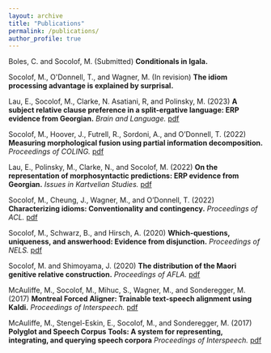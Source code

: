 ```yaml
---
layout: archive
title: "Publications"
permalink: /publications/
author_profile: true
---
```


Boles, C. and Socolof, M. (Submitted) **Conditionals in Igala.**

Socolof, M., O'Donnell, T., and Wagner, M. (In revision) **The idiom processing advantage is explained by surprisal.**

Lau, E., Socolof, M., Clarke, N. Asatiani, R, and Polinsky, M. (2023) **A subject relative clause preference in a split-ergative language: ERP
evidence from Georgian.** *Brain and Language.* <a class="page-link" href="/files/georgian-erp.pdf" target="_blank">pdf</a>

Socolof, M., Hoover, J., Futrell, R., Sordoni, A., and O’Donnell, T. (2022) **Measuring morphological fusion using partial information decomposition.** *Proceedings of COLING.* <a class="page-link" href="/files/morphological-fusion.pdf" target="_blank">pdf</a>

Lau, E., Polinsky, M., Clarke, N., and Socolof, M. (2022) **On the representation of morphosyntactic predictions: ERP evidence from Georgian.** *Issues in Kartvelian Studies.* <a class="page-link" href="/files/georgian-morphosyntactic.pdf" target="_blank">pdf</a>

Socolof, M., Cheung, J., Wagner, M., and O’Donnell, T. (2022) **Characterizing idioms: Conventionality and contingency.** *Proceedings of ACL.* <a class="page-link" href="/files/characterizing-idioms.pdf" target="_blank">pdf</a>

Socolof, M., Schwarz, B., and Hirsch, A. (2020) **Which-questions, uniqueness, and answerhood: Evidence from disjunction.** *Proceedings of NELS.* <a class="page-link" href="/files/disjunction.pdf" target="_blank">pdf</a>

Socolof, M. and Shimoyama, J. (2020) **The distribution of the Maori genitive relative construction.** *Proceedings of AFLA.* <a class="page-link" href="/files/maori.pdf" target="_blank">pdf</a>

McAuliffe, M., Socolof, M., Mihuc, S., Wagner, M., and Sonderegger, M. (2017) **Montreal Forced Aligner: Trainable text-speech alignment using Kaldi.** *Proceedings of Interspeech.* <a class="page-link" href="/files/mfa.pdf" target="_blank">pdf</a>

McAuliffe, M., Stengel-Eskin, E., Socolof, M., and Sonderegger, M. (2017) **Polyglot and Speech Corpus Tools: A system for representing, integrating,
and querying speech corpora** *Proceedings of Interspeech.* <a class="page-link" href="/files/polyglot.pdf" target="_blank">pdf</a>






